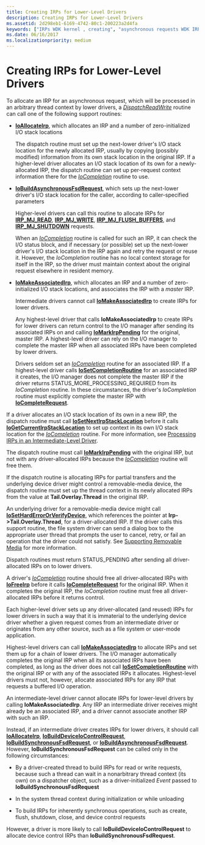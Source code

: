 ```yaml
---
title: Creating IRPs for Lower-Level Drivers
description: Creating IRPs for Lower-Level Drivers
ms.assetid: 2d298eb1-6169-4742-80c1-200223a2d4fa
keywords: ["IRPs WDK kernel , creating", "asynchronous requests WDK IRPs", "IRPs WDK kernel , asynchronous requests"]
ms.date: 06/16/2017
ms.localizationpriority: medium
---
```


# Creating IRPs for Lower-Level Drivers





To allocate an IRP for an asynchronous request, which will be processed in an arbitrary thread context by lower drivers, a [*DispatchReadWrite*](https://docs.microsoft.com/windows-hardware/drivers/ddi/wdm/nc-wdm-driver_dispatch) routine can call one of the following support routines:

-   [**IoAllocateIrp**](https://docs.microsoft.com/windows-hardware/drivers/ddi/wdm/nf-wdm-ioallocateirp), which allocates an IRP and a number of zero-initialized I/O stack locations

    The dispatch routine must set up the next-lower driver's I/O stack location for the newly allocated IRP, usually by copying (possibly modified) information from its own stack location in the original IRP. If a higher-level driver allocates an I/O stack location of its own for a newly-allocated IRP, the dispatch routine can set up per-request context information there for the [*IoCompletion*](https://docs.microsoft.com/windows-hardware/drivers/ddi/wdm/nc-wdm-io_completion_routine) routine to use.

-   [**IoBuildAsynchronousFsdRequest**](https://docs.microsoft.com/windows-hardware/drivers/ddi/wdm/nf-wdm-iobuildasynchronousfsdrequest), which sets up the next-lower driver's I/O stack location for the caller, according to caller-specified parameters

    Higher-level drivers can call this routine to allocate IRPs for [**IRP\_MJ\_READ**](https://docs.microsoft.com/windows-hardware/drivers/kernel/irp-mj-read), [**IRP\_MJ\_WRITE**](https://docs.microsoft.com/windows-hardware/drivers/kernel/irp-mj-write), [**IRP\_MJ\_FLUSH\_BUFFERS**](https://docs.microsoft.com/windows-hardware/drivers/kernel/irp-mj-flush-buffers), and [**IRP\_MJ\_SHUTDOWN**](https://docs.microsoft.com/windows-hardware/drivers/kernel/irp-mj-shutdown) requests.

    When an [*IoCompletion*](https://docs.microsoft.com/windows-hardware/drivers/ddi/wdm/nc-wdm-io_completion_routine) routine is called for such an IRP, it can check the I/O status block, and if necessary (or possible) set up the next-lower driver's I/O stack location in the IRP again and retry the request or reuse it. However, the *IoCompletion* routine has no local context storage for itself in the IRP, so the driver must maintain context about the original request elsewhere in resident memory.

-   [**IoMakeAssociatedIrp**](https://docs.microsoft.com/windows-hardware/drivers/ddi/ntddk/nf-ntddk-iomakeassociatedirp), which allocates an IRP and a number of zero-initialized I/O stack locations, and associates the IRP with a *master* IRP.

    Intermediate drivers cannot call [**IoMakeAssociatedIrp**](https://docs.microsoft.com/windows-hardware/drivers/ddi/ntddk/nf-ntddk-iomakeassociatedirp) to create IRPs for lower drivers.

    Any highest-level driver that calls **IoMakeAssociatedIrp** to create IRPs for lower drivers can return control to the I/O manager after sending its associated IRPs on and calling [**IoMarkIrpPending**](https://docs.microsoft.com/windows-hardware/drivers/ddi/wdm/nf-wdm-iomarkirppending) for the original, master IRP. A highest-level driver can rely on the I/O manager to complete the master IRP when all associated IRPs have been completed by lower drivers.

    Drivers seldom set an [*IoCompletion*](https://docs.microsoft.com/windows-hardware/drivers/ddi/wdm/nc-wdm-io_completion_routine) routine for an associated IRP. If a highest-level driver calls [**IoSetCompletionRoutine**](https://docs.microsoft.com/windows-hardware/drivers/ddi/wdm/nf-wdm-iosetcompletionroutine) for an associated IRP it creates, the I/O manager does not complete the master IRP if the driver returns STATUS\_MORE\_PROCESSING\_REQUIRED from its *IoCompletion* routine. In these circumstances, the driver's *IoCompletion* routine must explicitly complete the master IRP with [**IoCompleteRequest**](https://docs.microsoft.com/windows-hardware/drivers/ddi/wdm/nf-wdm-iocompleterequest).

If a driver allocates an I/O stack location of its own in a new IRP, the dispatch routine must call [**IoSetNextIrpStackLocation**](https://docs.microsoft.com/windows-hardware/drivers/ddi/wdm/nf-wdm-iosetnextirpstacklocation) before it calls [**IoGetCurrentIrpStackLocation**](https://docs.microsoft.com/windows-hardware/drivers/ddi/wdm/nf-wdm-iogetcurrentirpstacklocation) to set up context in its own I/O stack location for the [*IoCompletion*](https://docs.microsoft.com/windows-hardware/drivers/ddi/wdm/nc-wdm-io_completion_routine) routine. For more information, see [Processing IRPs in an Intermediate-Level Driver](processing-irps-in-an-intermediate-level-driver.md).

The dispatch routine must call [**IoMarkIrpPending**](https://docs.microsoft.com/windows-hardware/drivers/ddi/wdm/nf-wdm-iomarkirppending) with the original IRP, but not with any driver-allocated IRPs because the [*IoCompletion*](https://docs.microsoft.com/windows-hardware/drivers/ddi/wdm/nc-wdm-io_completion_routine) routine will free them.

If the dispatch routine is allocating IRPs for partial transfers and the underlying device driver might control a removable-media device, the dispatch routine must set up the thread context in its newly allocated IRPs from the value at **Tail.Overlay.Thread** in the original IRP.

An underlying driver for a removable-media device might call [**IoSetHardErrorOrVerifyDevice**](https://docs.microsoft.com/windows-hardware/drivers/ddi/ntddk/nf-ntddk-iosetharderrororverifydevice), which references the pointer at **Irp-&gt;Tail.Overlay.Thread**, for a driver-allocated IRP. If the driver calls this support routine, the file system driver can send a dialog box to the appropriate user thread that prompts the user to cancel, retry, or fail an operation that the driver could not satisfy. See [Supporting Removable Media](supporting-removable-media.md) for more information.

Dispatch routines must return STATUS\_PENDING after sending all driver-allocated IRPs on to lower drivers.

A driver's [*IoCompletion*](https://docs.microsoft.com/windows-hardware/drivers/ddi/wdm/nc-wdm-io_completion_routine) routine should free all driver-allocated IRPs with [**IoFreeIrp**](https://docs.microsoft.com/windows-hardware/drivers/ddi/wdm/nf-wdm-iofreeirp) before it calls [**IoCompleteRequest**](https://docs.microsoft.com/windows-hardware/drivers/ddi/wdm/nf-wdm-iocompleterequest) for the original IRP. When it completes the original IRP, the *IoCompletion* routine must free all driver-allocated IRPs before it returns control.

Each higher-level driver sets up any driver-allocated (and reused) IRPs for lower drivers in such a way that it is immaterial to the underlying device driver whether a given request comes from an intermediate driver or originates from any other source, such as a file system or user-mode application.

Highest-level drivers can call [**IoMakeAssociatedIrp**](https://docs.microsoft.com/windows-hardware/drivers/ddi/ntddk/nf-ntddk-iomakeassociatedirp) to allocate IRPs and set them up for a chain of lower drivers. The I/O manager automatically completes the original IRP when all its associated IRPs have been completed, as long as the driver does not call [**IoSetCompletionRoutine**](https://docs.microsoft.com/windows-hardware/drivers/ddi/wdm/nf-wdm-iosetcompletionroutine) with the original IRP or with any of the associated IRPs it allocates. Highest-level drivers must not, however, allocate associated IRPs for any IRP that requests a buffered I/O operation.

An intermediate-level driver cannot allocate IRPs for lower-level drivers by calling **IoMakeAssociatedIrp**. Any IRP an intermediate driver receives might already be an associated IRP, and a driver cannot associate another IRP with such an IRP.

Instead, if an intermediate driver creates IRPs for lower drivers, it should call [**IoAllocateIrp**](https://docs.microsoft.com/windows-hardware/drivers/ddi/wdm/nf-wdm-ioallocateirp), [**IoBuildDeviceIoControlRequest**](https://docs.microsoft.com/windows-hardware/drivers/ddi/wdm/nf-wdm-iobuilddeviceiocontrolrequest), [**IoBuildSynchronousFsdRequest**](https://docs.microsoft.com/windows-hardware/drivers/ddi/wdm/nf-wdm-iobuildsynchronousfsdrequest), or [**IoBuildAsynchronousFsdRequest**](https://docs.microsoft.com/windows-hardware/drivers/ddi/wdm/nf-wdm-iobuildasynchronousfsdrequest). However, **IoBuildSynchronousFsdRequest** can be called only in the following circumstances:

-   By a driver-created thread to build IRPs for read or write requests, because such a thread can wait in a nonarbitrary thread context (its own) on a dispatcher object, such as a driver-initialized *Event* passed to **IoBuildSynchronousFsdRequest**

-   In the system thread context during initialization or while unloading

-   To build IRPs for inherently synchronous operations, such as create, flush, shutdown, close, and device control requests

However, a driver is more likely to call **IoBuildDeviceIoControlRequest** to allocate device control IRPs than **IoBuildSynchronousFsdRequest**.

 

 




